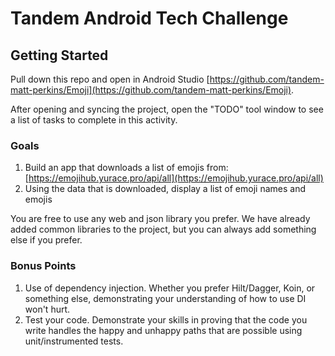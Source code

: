 # Tandem Android Tech Challenge

## Getting Started

Pull down this repo and open in Android
Studio [https://github.com/tandem-matt-perkins/Emoji](https://github.com/tandem-matt-perkins/Emoji).

After opening and syncing the project, open the "TODO" tool window to see a list of tasks to
complete in this activity.

### Goals
1. Build an app that downloads a list of emojis from: [https://emojihub.yurace.pro/api/all](https://emojihub.yurace.pro/api/all)
2. Using the data that is downloaded, display a list of emoji names and emojis

You are free to use any web and json library you prefer.  We have already added common libraries to the project, but you can always add something else if you prefer.
   
### Bonus Points

1. Use of dependency injection. Whether you prefer Hilt/Dagger, Koin, or something else,
   demonstrating your understanding of how to use DI won't hurt.
2. Test your code. Demonstrate your skills in proving that the code you write handles the happy and
   unhappy paths that are possible using unit/instrumented tests.
